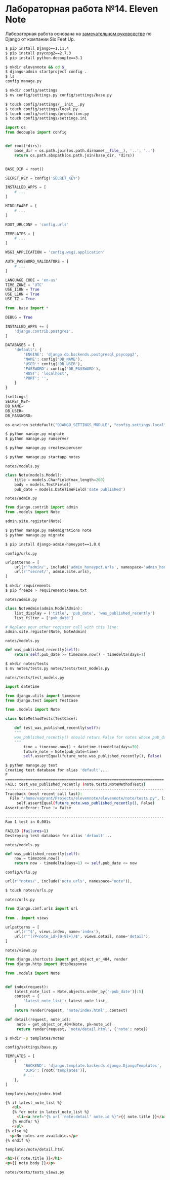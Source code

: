 # Лабораторная работа №14. Eleven Note

<div class="alert alert-info">
Лабораторная работа основана на <a href="https://github.com/sixfeetup/ElevenNote">замечательном руководстве</a> по Django от компании Six Feet Up.
</div>

```bash
$ pip install Django==1.11.4
$ pip install psycopg2==2.7.3
$ pip install python-decouple==3.1
```

```bash
$ mkdir elevennote && cd $_
$ django-admin startproject config .
$ ls
config manage.py
```

```bash
$ mkdir config/settings
$ mv config/settings.py config/settings/base.py
```

```bash
$ touch config/settings/__init__.py
$ touch config/settings/local.py
$ touch config/settings/production.py
$ touch config/settings/settings.ini
```

```python
import os
from decouple import config


def root(*dirs):
    base_dir = os.path.join(os.path.dirname(__file__), '..', '..')
    return os.path.abspath(os.path.join(base_dir, *dirs))


BASE_DIR = root()

SECRET_KEY = config('SECRET_KEY')

INSTALLED_APPS = [
    # ...
]

MIDDLEWARE = [
    # ...
]

ROOT_URLCONF = 'config.urls'

TEMPLATES = [
    # ...
]

WSGI_APPLICATION = 'config.wsgi.application'

AUTH_PASSWORD_VALIDATORS = [
    # ...
]

LANGUAGE_CODE = 'en-us'
TIME_ZONE = 'UTC'
USE_I18N = True
USE_L10N = True
USE_TZ = True
```


```python
from .base import *

DEBUG = True

INSTALLED_APPS += [
    'django.contrib.postgres',
]

DATABASES = {
    'default': {
        'ENGINE': 'django.db.backends.postgresql_psycopg2',
        'NAME': config('DB_NAME'),
        'USER': config('DB_USER'),
        'PASSWORD': config('DB_PASSWORD'),
        'HOST': 'localhost',
        'PORT': '',
    }
}
```


```python
[settings]
SECRET_KEY=
DB_NAME=
DB_USER=
DB_PASSWORD=
```

```python
os.environ.setdefault("DJANGO_SETTINGS_MODULE", "config.settings.local")
```

```bash
$ python manage.py migrate
$ python manage.py runserver
```

```bash
$ python manage.py createsuperuser
```


```bash
$ python manage.py startapp notes
```

`notes/models.py`
```python
class Note(models.Model):
    title = models.CharField(max_length=200)
    body = models.TextField()
    pub_date = models.DateTimeField('date published')
```

`notes/admin.py`
```python
from django.contrib import admin
from .models import Note

admin.site.register(Note)
```

```bash
$ python manage.py makemigrations note
$ python manage.py migrate
```

```bash
$ pip install django-admin-honeypot==1.0.0
```

`config/urls.py`
```python
urlpatterns = [
    url(r'^admin/', include('admin_honeypot.urls', namespace='admin_honeypot')),
    url(r'^secret/', admin.site.urls),
]
```


```bash
$ mkdir requirements
$ pip freeze > requirements/base.txt
```

`notes/admin.py`
```python
class NoteAdmin(admin.ModelAdmin):
    list_display = ('title', 'pub_date', 'was_published_recently')
    list_filter = ['pub_date']

# Replace your other register call with this line:
admin.site.register(Note, NoteAdmin)
```

`notes/models.py`
```python
def was_published_recently(self):
    return self.pub_date >= timezone.now() - timedelta(days=1)
```

```bash
$ mkdir notes/tests
$ mv notes/tests.py notes/tests/test_models.py
```

`notes/tests/test_models.py`
```python
import datetime

from django.utils import timezone
from django.test import TestCase

from .models import Note

class NoteMethodTests(TestCase):

    def test_was_published_recently(self):
    """
    was_published_recently() should return False for notes whose pub_date is in the future.
    """
        time = timezone.now() + datetime.timedelta(days=30)
        future_note = Note(pub_date=time)
        self.assertEqual(future_note.was_published_recently(), False)
```

```bash
$ python manage.py test
Creating test database for alias 'default'...
F
======================================================================
FAIL: test_was_published_recently (note.tests.NoteMethodTests)
----------------------------------------------------------------------
Traceback (most recent call last):
  File "/home/vagrant/Projects/elevennote/elevennote/note/tests.py", line 18, in test_was_published_recently
     self.assertEqual(future_note.was_published_recently(), False)
AssertionError: True != False

----------------------------------------------------------------------
Ran 1 test in 0.001s

FAILED (failures=1)
Destroying test database for alias 'default'...
```

`notes/models.py`
```python
def was_published_recently(self):
    now = timezone.now()
    return now - timedelta(days=1) <= self.pub_date <= now
```

`config/urls.py`
```python
url(r'^notes/', include('note.urls', namespace="note")),
```

```bash
$ touch notes/urls.py
```

`notes/urls.py`
```python
from django.conf.urls import url
 
from . import views

urlpatterns = [
    url(r'^$', views.index, name='index'),
    url(r'^(?P<note_id>[0-9]+)/$', views.detail, name='detail'),
]
```

`notes/views.py`
```python
from django.shortcuts import get_object_or_404, render
from django.http import HttpResponse

from .models import Note


def index(request):
    latest_note_list = Note.objects.order_by('-pub_date')[:5]
    context = {
        'latest_note_list': latest_note_list,
    }
    return render(request, 'note/index.html', context)

def detail(request, note_id):
     note = get_object_or_404(Note, pk=note_id)
     return render(request, 'note/detail.html', {'note': note})
```

```bash
$ mkdir -p templates/notes
```

`config/settings/base.py`
```python
TEMPLATES = [
    {
        'BACKEND': 'django.template.backends.django.DjangoTemplates',
        'DIRS': [root('templates')],
        # ...
    },
]
```

`templates/note/index.html`
```html
{% if latest_note_list %}
   <ul>
   {% for note in latest_note_list %}
     <li><a href="{% url 'note:detail' note.id %}">{{ note.title }}</a></li>
   {% endfor %}
   </ul>
{% else %}
  <p>No notes are available.</p>
{% endif %}
```

`templates/note/detail.html`
```html
<h1>{{ note.title }}</h1>
<p>{{ note.body }}</p>
```

`notes/tests/tests_views.py`
```python

```

